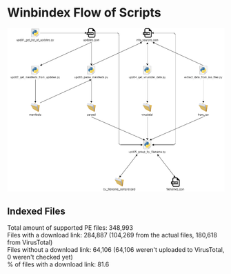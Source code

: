 # Winbindex Flow of Scripts

![winbindex-scripts-flow.png](winbindex-scripts-flow.png)

## Indexed Files

<!--FileStats-->
Total amount of supported PE files: 348,993  
Files with a download link: 284,887 (104,269 from the actual files, 180,618 from VirusTotal)  
Files without a download link: 64,106 (64,106 weren't uploaded to VirusTotal, 0 weren't checked yet)  
% of files with a download link: 81.6  
<!--/FileStats-->
